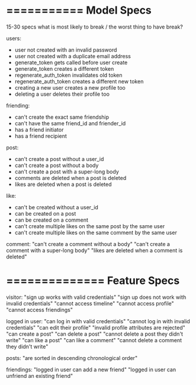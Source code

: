 ===========
Model Specs
===========

15-30 specs
what is most likely to break / the worst thing to have break?

users: 
- user not created with an invalid password
- user not created with a duplicate email address
- generate_token gets called before user create
- generate_token creates a different token
- regenerate_auth_token invalidates old token
- regenerate_auth_token creates a different new token
- creating a new user creates a new profile too
- deleting a user deletes their profile too


friending:
- can't create the exact same friendship
- can't have the same friend_id and friender_id
- has a friend initiator
- has a friend recipient


post:
- can't create a post without a user_id
- can't create a post without a body
- can't create a post with a super-long body
- comments are deleted when a post is deleted
- likes are deleted when a post is deleted


like: 
- can't be created without a user_id
- can be created on a post
- can be created on a comment
- can't create multiple likes on the same post by the same user
- can't create multiple likes on the same comment by the same user


comment:
"can't create a comment without a body"
"can't create a comment with a super-long body"
"likes are deleted when a comment is deleted"


==============
Feature Specs
==============

visitor:
"sign up works with valid credentials"
"sign up does not work with invalid credentials"
"cannot access timeline"
"cannot access profile"
"cannot access friendings"

logged in user:
"can log in with valid credentials"
"cannot log in with invalid credentials"
"can edit their profile"
"invalid profile attributes are rejected"
"can create a post"
"can delete a post"
"cannot delete a post they didn't write"
"can like a post"
"can like a comment"
"cannot delete a comment they didn't write"



posts:
"are sorted in descending chronological order"


friendings:
"logged in user can add a new friend"
"logged in user can unfriend an existing friend"